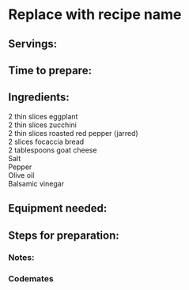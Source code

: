 # Replace with recipe name

## Servings: 

## Time to prepare: 

## Ingredients:
2 thin slices eggplant  
2 thin slices zucchini  
2 thin slices roasted red pepper (jarred)  
2 slices focaccia bread  
2 tablespoons goat cheese  
Salt  
Pepper  
Olive oil  
Balsamic vinegar  

## Equipment needed:


## Steps for preparation:



### Notes:



### Codemates #
